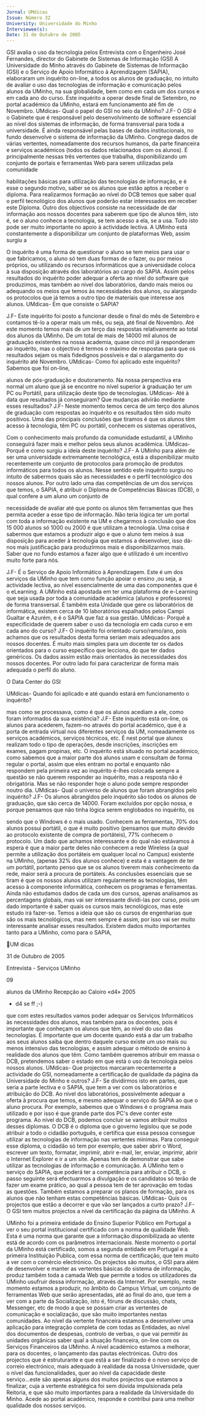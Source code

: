 ```yaml
---
Jornal: UMdicas
Issue: Número 32
University: Universidade do Minho
Interviewee(s): 
Date: 31 de Outubro de 2005
---
```

GSI avalia o uso da tecnologia pelos
Entrevista com o Engenheiro José Fernandes, director
do Gabinete de Sistemas de Informação (GSI)
A Universidade do Minho através do Gabinete de Sistemas de Informação (GSI) e o
Serviço de Apoio Informático à Aprendizagem (SAPIA), elaboraram um inquérito
on-line, a todos os alunos de graduação, no intuito de avaliar o uso das tecnologias
de informação e comunicação pelos alunos da UMinho, na sua globalidade, bem
como em cada um dos cursos e em cada ano do curso.
Este inquérito a operar desde final de Setembro, no portal académico da UMinho,
estará em funcionamento até fim de Novembro.
UMdicas- Qual o papel do GSI no seio
da UMinho?
J.F- O GSI é o Gabinete que é
responsável pelo desenvolvimento de
software essencial ao nível dos
sistemas de informação, de forma
transversal para toda a universidade. É
ainda responsável pelas bases de
dados institucionais, no fundo
desenvolve o sistema de informação da
UMinho. Congrega dados de várias
vertentes, nomeadamente dos
recursos humanos, da parte financeira
e serviços académicos (todos os dados
relacionados com os alunos). É
principalmente nessas três vertentes
que trabalha, disponibilizando um
conjunto de portais e ferramentas Web
para serem utilizadas pela comunidade

habilitações básicas para utilização
das tecnologias de informação, e é
esse o segundo motivo, saber se os
alunos que estão aptos a receber o
diploma.
Para realizarmos formação ao nível do
DCB temos que saber qual o perfil
tecnológico dos alunos que poderão
estar interessados em receber este
Diploma. Outro dos objectivos consiste
na necessidade de dar informação aos
nossos docentes para saberem que
tipo de alunos têm, isto é, se o aluno
conhece a tecnologia, se tem acesso a
ela, se a usa. Tudo isto pode ser muito
importante no apoio à actividade
lectiva. A UMinho está constantemente
a disponibilizar um conjunto de
plataformas Web, assim surgiu a

O inquérito é uma forma de questionar
o aluno se tem meios para usar o que
fabricamos, o aluno só tem duas
formas de o fazer, ou por meios
próprios, ou utilizando os recursos
informáticos que a universidade coloca
à sua disposição através dos
laboratórios ao cargo do SAPIA. Assim
pelos resultados do inquérito poder
adequar a oferta ao nível do software
que produzimos, mas também ao nível
dos laboratórios, dando mais meios ou
adequando os meios que temos às
necessidades dos alunos, ou
alargando os protocolos que já temos a
outro tipo de materiais que interesse
aos alunos.
UMdicas- Em que consiste o SAPIA?

J.F- Este inquérito foi posto a funcionar
desde o final do mês de Setembro e
contamos tê-lo a operar mais um mês,
ou seja, até final de Novembro. Até este
momento temos mais de um terço das
respostas relativamente ao total dos
alunos da UMinho. De um total de mais
de 14000 mil alunos de graduação
existentes na nossa academia, quase
cinco mil já responderam ao inquérito,
mas o objectivo é termos o máximo de
respostas para que os resultados
sejam os mais fidedignos possíveis e
daí o alargamento do inquérito até
Novembro.
UMdicas- Como foi aplicado este
inquérito? Sabemos que foi on-line,

alunos de pós-graduação e
doutoramento. Na nossa perspectiva
era normal um aluno que já se encontre
no nível superior à graduação ter um
PC ou Portátil, para utilização deste
tipo de tecnologias.
UMdicas- Até à data que resultados já
conseguiram? Que mudanças advirão
mediante esses resultados?
J.F- Neste momento temos cerca de
um terço dos alunos de graduação com
respostas ao inquérito e os resultados
têm sido muito positivos.
Uma das principais conclusões que
tiramos é que os alunos têm acesso à
tecnologia, têm PC ou portátil,
conhecem os sistemas operativos,

Com o conhecimento mais profundo da comunidade estudantil, a
UMinho conseguirá fazer mais e melhor pelos seus alunos
académica.
UMdicas- Porquê e como surgiu a ideia
deste inquérito?
J.F- A UMinho para além de ser uma
universidade extremamente
tecnológica, está a disponibilizar muito
recentemente um conjunto de
protocolos para promoção de produtos
informáticos para todos os alunos.
Nesse sentido este inquérito surgiu no
intuito de sabermos quais são as
necessidades e o perfil tecnológico dos
nossos alunos. Por outro lado uma das
competências de um dos serviços que
temos, o SAPIA, é atribuir o Diploma de
Competências Básicas (DCB), o qual
confere a um aluno um conjunto de

necessidade de avaliar até que ponto
os alunos têm ferramentas que lhes
permita aceder a esse tipo de
informação.
Não teria lógica ter um portal com toda
a informação existente na UM e
chegarmos à conclusão que dos 15 000
alunos só 1000 ou 2000 é que utilizam a
tecnologia. Uma coisa é sabermos que
estamos a produzir algo e que o aluno
tem meios à sua disposição para
aceder à tecnologia que estamos a
desenvolver, isso dá-nos mais
justificação para produzirmos mais e
disponibilizarmos mais. Saber que no
fundo estamos a fazer algo que é
utilizado é um incentivo muito forte para
nós.

J.F- É o Serviço de Apoio Informático à
Aprendizagem. Este é um dos serviços
da UMinho que tem como função
apoiar o ensino ,ou seja, a actividade
lectiva, ao nível essencialmente de
uma das componentes que é o eLearning. A UMinho está apostada em
ter uma plataforma de e-Learning que
seja usada por toda a comunidade
académica (alunos e professores) de
forma transversal.
É também esta Unidade que gere os
laboratórios de informática, existem
cerca de 10 laboratórios espalhados
pelos Campi Gualtar e Azurém, e é o
SAPIA que faz a sua gestão.
UMdicas- Porquê a especificidade de
querem saber o uso da tecnologia em
cada curso e em cada ano do curso?
J.F- O inquérito foi orientado
curso/ramo/ano, pois achamos que os
resultados desta forma seriam mais
adequados aos nossos docentes. É
muito mais simples para um docente ter
os dados orientados para o curso
específico que lecciona, do que ter
dados genéricos. Os dados assim
estão mais orientados às necessidades
dos nossos docentes. Por outro lado foi
para caracterizar de forma mais
adequada o perfil do aluno.

O Data Center do GSI

UMdicas- Quando foi aplicado e até
quando estará em funcionamento o
inquérito?

mas como se processava, como é que
os alunos acediam a ele, como foram
informados da sua existência?
J.F- Este inquérito está on-line, os
alunos para acederem, fazem-no
através do portal académico, que é a
porta de entrada virtual nos diferentes
serviços da UM, nomeadamente os
serviços académicos, serviços
técnicos, etc.
É nest portal que alunos realizam todo
o tipo de operações, desde inscrições,
inscrições em exames, pagam
propinas, etc. O inquérito está situado
no portal académico, como sabemos
que a maior parte dos alunos usam e
consultam de forma regular o portal,
assim que eles entram no portal e
enquanto não respondem pela primeira
vez ao inquérito é-lhes colocada
sempre a questão se não querem
responder ao inquérito, mas a resposta
não é obrigatória. Mas se não
responder hoje o aluno pode sempre
responder noutro dia.
UMdicas- Qual o universo de alunos
que foram abrangidos pelo inquérito?
J.F- Os alunos abrangidos pelo
inquérito são todos os alunos de
graduação, que são cerca de 14000.
Foram excluídos por opção nossa, e
porque pensamos que não tinha lógica
serem englobados no inquérito, os

sendo que o Windows é o mais usado.
Conhecem as ferramentas, 70% dos
alunos possui portátil, o que é muito
positivo (pensamos que muito devido
ao protocolo existente de compra de
portáteis), 77% conhecem o protocolo.
Um dado que achamos interessante e
do qual não estávamos à espera é que
a maior parte deles não conhecem a
rede Wireless (a qual permite a
utilização dos portáteis em qualquer
local no Campus) existente na UMinho,
(apenas 32% dos alunos conhece) e
esta é a vantagem de ter um portátil,
portanto penso que se os alunos
tiverem mais conhecimento da rede,
maior será a procura de portáteis.
As conclusões essenciais que se tiram
é que os nossos alunos utilizam
regularmente as tecnologias, têm
acesso à componente informática,
conhecem os programas e
ferramentas. Ainda não estudamos
dados de cada um dos cursos, apenas
analisamos as percentagens globais,
mas vai ser interessante dividi-las por
curso, pois um dado importante é saber
quais os cursos mais tecnológicos, mas
este estudo irá fazer-se. Temos a ideia
que são os cursos de engenharias que
são os mais tecnológicos, mas nem
sempre é assim, por isso vai ser muito
interessante analisar esses resultados.
Existem dados muito importantes tanto
para a UMinho, como para o SAPIA,

UM dicas

31 de Outubro de 2005

Entrevista - Serviços UMinho

09

alunos da UMinho
Recepção ao Caloiro «d4» 2005

+ d4 se ff ;-)

que com estes resultados vamos poder
adequar os Serviços Informáticos às
necessidades dos alunos, mas também
para os docentes, pois é importante que
conheçam os alunos que têm, ao nível
do uso das tecnologias. É importante
que um docente quando está a dar um
trabalho aos seus alunos saiba que
dentro daquele curso existe um uso mais
ou menos intensivo das tecnologias, e
assim adequar o método de ensino à
realidade dos alunos que têm. Como
também queremos atribuir em massa o
DCB, pretendemos saber o estado em
que está o uso da tecnologia pelos
nossos alunos.
UMdicas- Que projectos marcaram
recentemente a actividade do GSI,
nomeadamente a certificação de
qualidade da página da Universidade do
Minho e outros?
J.F- Se dividirmos isto em partes, que
seria a parte lectiva e o SAPIA, que tem a
ver com os laboratórios e atribuição do
DCB. Ao nível dos laboratórios,
possivelmente adequar a oferta à
procura que temos, e mesmo adequar o
serviço do SAPIA ao que o aluno
procura. Por exemplo, sabemos que o
Windows é o programa mais utilizado e
por isso é que grande parte dos PC's
deve conter este programa. Ao nível do
DCB, podemos concluir se vamos
atribuir muitos desses diplomas.
O DCB é o diploma que o governo
legislou que se pode atribuir a todo o
cidadão português, e certifica que essa
pessoa consegue utilizar as tecnologias
de informação nas vertentes mínimas.
Para conseguir esse diploma, o cidadão
só tem por exemplo, que saber abrir o
Word, escrever um texto, formatar,
imprimir, abrir e-mail, ler, enviar,
imprimir, abrir o Internet Explorer e ir a
um site. Apenas tem de demonstrar que
sabe utilizar as tecnologias de
informação e comunicação.
A UMinho tem o serviço do SAPIA, que
poderá ter a competência para atribuir o
DCB, o passo seguinte será
efectuarmos a divulgação e os
candidatos só terão de fazer um exame
prático, ao qual a pessoa tem de ter
aprovação em todas as questões.
Também estamos a preparar os planos
de formação, para os alunos que não
tenham estas competências básicas.
UMdicas- Quis os projectos que estão a
decorrer e que vão ser lançados a curto
prazo?
J.F- O GSI tem muitos projectos a nível
da certificação da página da UMinho. A

UMinho foi a primeira entidade do
Ensino Superior Público em Portugal a
ver o seu portal institucional certificado
com a norma de qualidade Web. Esta é
uma norma que garante que a
informação disponibilizada ao utente
está de acordo com os parâmetros
internacionais. Neste momento o portal
da UMinho está certificado, somos a
segunda entidade em Portugal e a
primeira Instituição Publica, com essa
norma de certificação, que tem muito a
ver com o comércio electrónico.
Os projectos são muitos, o GSI para
além de desenvolver e manter as
vertentes básicas do sistema de
informação, produz também toda a
camada Web que permite a todos os
utilizadores da UMinho usufruir dessa
informação, através da Internet.
Por exemplo, neste momento estamos a
produzir, no âmbito do Campus Virtual,
um conjunto de ferramentas Web que
serão apresentadas, até ao final do ano,
que tem a ver com a parte da
Socialização, isto é, fóruns de
discussão, chats, Messenger, etc de
modo a que se possam criar as vertentes
de comunicação e socialização, que são
muito importantes nestas comunidades.
Ao nível da vertente financeira estamos
a desenvolver uma aplicação para
integração completa de com todas as
Entidades, ao nível dos documentos de
despesas, controlo de verbas, o que vai
permitir ás unidades orgânicas saber
qual a situação financeira, on-line com
os Serviços Financeiros da UMinho.
A nível académico estamos a melhorar,
para os docentes, o lançamento das
pautas electrónicas.
Outro dos projectos que é estruturante e
que está a ser finalizado é o novo serviço
de correio electrónico, mais adequado à
realidade da nossa Universidade, quer o
nível das funcionalidades, quer ao nível
da capacidade deste serviço...este são
apenas alguns dos muitos projectos que
estamos a finalizar, cuja a vertente
estratégica foi sem dúvida impulsionada
pela Reitoria, e que são muito
importantes para a realidade da
Universidade do Minho.
Acede ao portal académico, responde
e contribui para uma melhor
qualidade dos nossos serviços.